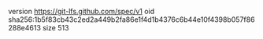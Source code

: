 version https://git-lfs.github.com/spec/v1
oid sha256:1b5f83cb43c2ed2a449b2fa86e1f4d1b4376c6b44e10f4398b057f86288e4613
size 513
